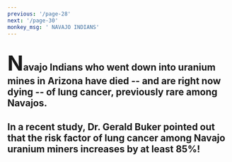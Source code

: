 ```yaml
---
previous: '/page-28'
next: '/page-30'
monkey_msg: ' NAVAJO INDIANS'
---
```


## <span style="font-size:47px;">N</span>avajo Indians who went down into uranium mines in Arizona have died -- and are right now dying -- of lung cancer, previously rare among Navajos.

## In a recent study, Dr. Gerald Buker pointed out that the risk factor of lung cancer among Navajo uranium miners increases by at least 85%!

